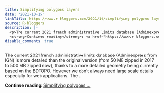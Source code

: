 ```yaml
---
title: Simplifying polygons layers
date: '2021-10-15'
linkTitle: https://www.r-bloggers.com/2021/10/simplifying-polygons-layers/
source: R-bloggers
description: |-
  <p>The current 2021 french administrative limits database (Adminexpress from IGN) is more detailed than the original version (from 50 MB zipped in 2017 to 500 MB zipped now), thanks to a more detailed geometry being currently based on the BDTOPO. However we don’t always need large scale details especially for web applications. The ...</p>
  <strong>Continue reading</strong>: <a href="https://www.r-bloggers.com/2021/10/simplifying-polygons-layers/">Simplifying polygons ...
disable_comments: true
---
```

<p>The current 2021 french administrative limits database (Adminexpress from IGN) is more detailed than the original version (from 50 MB zipped in 2017 to 500 MB zipped now), thanks to a more detailed geometry being currently based on the BDTOPO. However we don’t always need large scale details especially for web applications. The ...</p>
<strong>Continue reading</strong>: <a href="https://www.r-bloggers.com/2021/10/simplifying-polygons-layers/">Simplifying polygons ...